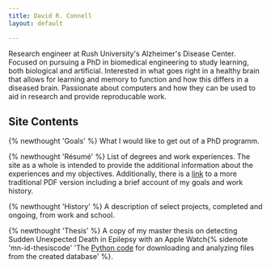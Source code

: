 ```yaml
---
title: David R. Connell
layout: default

---
```


Research engineer at Rush University's Alzheimer's Disease Center. Focused on
pursuing a PhD in biomedical engineering to study learning, both biological and
artificial. Interested in what goes right in a healthy brain that allows for
learning and memory to function and how this differs in a diseased brain.
Passionate about computers and how they can be used to aid in research and
provide reproducable work.

## Site Contents
{% newthought 'Goals' %} What I would like to get out of a PhD programm.

{% newthought 'Résumé' %} List of degrees and work experiences. The site as a
whole is intended to provide the additional information about the experiences
and my objectives. Additionally, there is a [link](/downloads/resume.pdf) to a
more traditional PDF version including a brief account of my goals and work
history.

{% newthought 'History' %} A description of select projects, completed and
ongoing, from work and school.

{% newthought 'Thesis' %} A copy of my master thesis on detecting Sudden
Unexpected Death in Epilepsy with an Apple Watch{% sidenote 'mn-id-thesiscode'
'The [Python code](https://github.com/DavidRConnell/SUDEPmonitor) for
downloading and analyzing files from the created database' %}.

